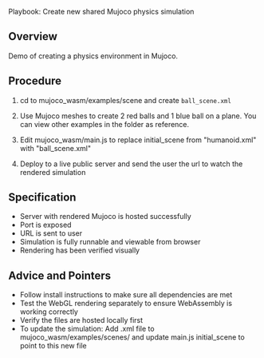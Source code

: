 Playbook: Create new shared Mujoco physics simulation

## Overview

Demo of creating a physics environment in Mujoco.

## Procedure

1. cd to mujoco_wasm/examples/scene and create `ball_scene.xml`

2. Use Mujoco meshes to create 2 red balls and 1 blue ball on a plane. You can view other examples in the folder as reference.

3. Edit mujoco_wasm/main.js to replace initial_scene from "humanoid.xml" with "ball_scene.xml"

4. Deploy to a live public server and send the user the url to watch the rendered simulation

## Specification

- Server with rendered Mujoco is hosted successfully
- Port is exposed
- URL is sent to user
- Simulation is fully runnable and viewable from browser
- Rendering has been verified visually

## Advice and Pointers

- Follow install instructions to make sure all dependencies are met
- Test the WebGL rendering separately to ensure WebAssembly is working correctly
- Verify the files are hosted locally first
- To update the simulation: Add .xml file to mujoco_wasm/examples/scenes/ and update main.js initial_scene to point to this new file
